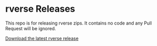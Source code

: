 # rverse Releases

This repo is for releasing rverse zips. It contains no code and any Pull Request will be ignored.

[Download the latest rverse release](https://github.com/rverseTeam/rverse-Releases/releases)
